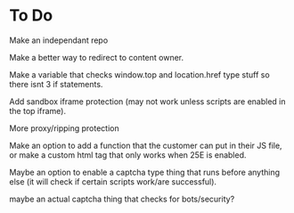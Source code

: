 <h1>To Do</h1>
<p>Make an independant repo</p>
<p>Make a better way to redirect to content owner.</p>
<p>Make a variable that checks window.top and location.href type stuff so there isnt 3 if statements.</p>
<p>Add sandbox iframe protection (may not work unless scripts are enabled in the top iframe).</p>
<p>More proxy/ripping protection</p>
<p>Make an option to add a function that the customer can put in their JS file, or make a custom html tag that only works when 25E is enabled.</p>
<p>Maybe an option to enable a captcha type thing that runs before anything else (it will check if certain scripts work/are successful).</p>
<p>maybe an actual captcha thing that checks for bots/security?</p>
